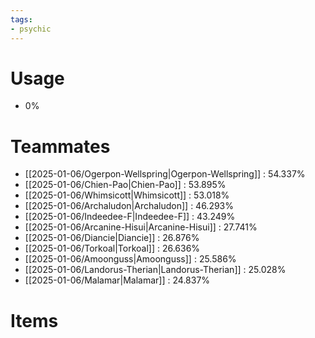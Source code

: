 ```yaml
---
tags:
- psychic
---
```

# Usage
- 0%
# Teammates
- [[2025-01-06/Ogerpon-Wellspring|Ogerpon-Wellspring]] : 54.337%
- [[2025-01-06/Chien-Pao|Chien-Pao]] : 53.895%
- [[2025-01-06/Whimsicott|Whimsicott]] : 53.018%
- [[2025-01-06/Archaludon|Archaludon]] : 46.293%
- [[2025-01-06/Indeedee-F|Indeedee-F]] : 43.249%
- [[2025-01-06/Arcanine-Hisui|Arcanine-Hisui]] : 27.741%
- [[2025-01-06/Diancie|Diancie]] : 26.876%
- [[2025-01-06/Torkoal|Torkoal]] : 26.636%
- [[2025-01-06/Amoonguss|Amoonguss]] : 25.586%
- [[2025-01-06/Landorus-Therian|Landorus-Therian]] : 25.028%
- [[2025-01-06/Malamar|Malamar]] : 24.837%
# Items